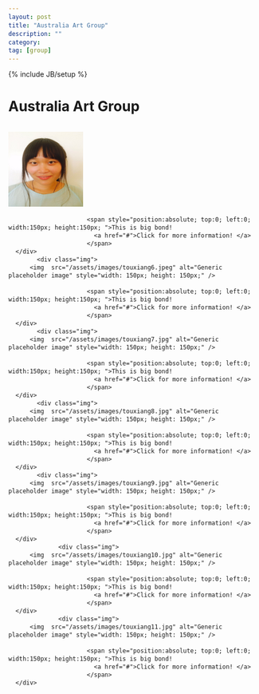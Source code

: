 ```yaml
---
layout: post
title: "Australia Art Group"
description: ""
category: 
tag: [group]
---
```

{% include JB/setup %}


<div class="content-wrapper">
      <div id="Group3" class="col-lg-12" style="padding-bottom: 3%">
        <h1>Australia Art Group</h1>
      </div>
                        
<div id="divContainer" class="content">
      <div class="img">
          <img  src="/assets/images/touxiang5.jpeg"   alt="Generic placeholder image" style="width: 150px; height: 150px;" />

                          <span style="position:absolute; top:0; left:0; width:150px; height:150px; ">This is big bond!
                            <a href="#">Click for more information! </a>
                          </span>
      </div>
            <div class="img">
          <img  src="/assets/images/touxiang6.jpeg" alt="Generic placeholder image" style="width: 150px; height: 150px;" />

                          <span style="position:absolute; top:0; left:0; width:150px; height:150px; ">This is big bond!
                            <a href="#">Click for more information! </a>
                          </span>
      </div>
            <div class="img">
          <img  src="/assets/images/touxiang7.jpg" alt="Generic placeholder image" style="width: 150px; height: 150px;" />

                          <span style="position:absolute; top:0; left:0; width:150px; height:150px; ">This is big bond!
                            <a href="#">Click for more information! </a>
                          </span>
      </div>
            <div class="img">
          <img  src="/assets/images/touxiang8.jpg" alt="Generic placeholder image" style="width: 150px; height: 150px;" />

                          <span style="position:absolute; top:0; left:0; width:150px; height:150px; ">This is big bond!
                            <a href="#">Click for more information! </a>
                          </span>
      </div>
            <div class="img">
          <img  src="/assets/images/touxiang9.jpg" alt="Generic placeholder image" style="width: 150px; height: 150px;" />

                          <span style="position:absolute; top:0; left:0; width:150px; height:150px; ">This is big bond!
                            <a href="#">Click for more information! </a>
                          </span>
      </div>
                  <div class="img">
          <img  src="/assets/images/touxiang10.jpg" alt="Generic placeholder image" style="width: 150px; height: 150px;" />

                          <span style="position:absolute; top:0; left:0; width:150px; height:150px; ">This is big bond!
                            <a href="#">Click for more information! </a>
                          </span>
      </div>
                  <div class="img">
          <img  src="/assets/images/touxiang11.jpg" alt="Generic placeholder image" style="width: 150px; height: 150px;" />

                          <span style="position:absolute; top:0; left:0; width:150px; height:150px; ">This is big bond!
                            <a href="#">Click for more information! </a>
                          </span>
      </div>
</div>
                       
</div>

